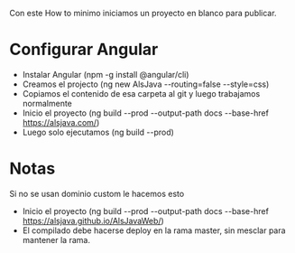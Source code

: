 Con este How to minimo iniciamos un proyecto en blanco para publicar.

# Configurar Angular
 - Instalar Angular (npm -g install @angular/cli)
 - Creamos el projecto (ng new AlsJava --routing=false --style=css)
 - Copiamos el contenido de esa carpeta al git y luego trabajamos normalmente
 - Inicio el proyecto (ng build --prod --output-path docs --base-href https://alsjava.com/)
 - Luego solo ejecutamos (ng build --prod)

# Notas
Si no se usan dominio custom le hacemos esto
 - Inicio el proyecto (ng build --prod --output-path docs --base-href https://alsjava.github.io/AlsJavaWeb/)
 - El compilado debe hacerse deploy en la rama master, sin mesclar para mantener la rama.